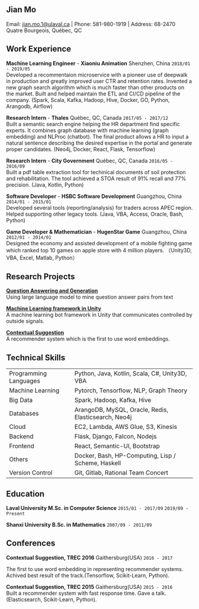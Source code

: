 ## Jian Mo
Email: [jian.mo.1@ulaval.ca](jian.mo.1@ulaval.ca) | Phone: 581-980-1919 | Address: 68-2470 Quatre Bourgeois, Québec, QC  

## Work Experience

__Machine Learning Engineer__ - __Xiaoniu Animation__  Shenzhen, China `2018/01 - 2019/05`   
Developed a recommentaion microservice with a pioneer use of deepwalk in production and greatly improved user CTR and retention rates. Invented a new graph search algorithm which is much faster than other products on the market. Built and helped maintain the ETL and CI/CD pipeline of the company. (Spark, Scala, Kafka, Hadoop, Hive, Docker, GO, Python, Arangodb, Airflow)

__Research Intern__ - __Thales__  Québec, QC, Canada `2017/05 - 2017/12`  
Built a semantic search engine helping the HR department find specific experts. It combines graph database with machine learning (graph embedding) and NLProc (chatbot). The final product allows a HR to input a natural sentence describing the desired expertise in the portal and generate proper candidates. (Neo4j, Docker,  React, Flask, Tensorflow)

__Research Intern__ - __City Government__  Québec, QC, Canada `2016/05 - 2016/09`  
Built a pdf table extraction tool for techinical documents of soil protection and rehabilitation. The tool achieved a STOA result of 91% recall and 77% precision. (Java, Kotlin, Python)

__Software Developer__ - __HSBC Software Development__  Guangzhou, China `2014/01 - 2015/01`  
Developed several tools (reporting/analysis) for traders across APEC region. Helped supporting other legacy tools. (Java, VBA, Access, Oracle, Bash, Python)

__Game Developer & Mathematician__ - __HugenStar Game__ Guangzhou, China `2012/01 - 2014/01`  
Designed the economy and assisted development of a mobile fighting game which ranked top 10 games on apple store with 4 million players. （Unity3D, VBA, Excel, Matlab, Python）

## Research Projects
[__Question  Answering and Generation__](https://github.com/PythaGorilla/QAQG/)  
Using large language model to mine question answer pairs from text

[__Machine Learning framework in Unity__](https://github.com/PythaGorilla/Artificial_life/)  
A machine learning bot framework in Unity that communicates controlled by outside signals.

[__Contextual Suggestion__](https://bitbucket.org/mojians/contextual-suggestion)  
A recommender system which is the first to use word embeddings.

## Technical Skills
| | |
|--|--|
| Programming Languages | Python, Java, Kotlin, Scala, C#, Unity3D, VBA |
| Machine Learning | Pytorch, Tensorflow, NLP, Graph Theory |
| Big Data | Spark, Hadoop, Kafka, Hive |
| Databases | ArangoDB, MySQL, Oracle, Redis, Elasticsearch, Neo4j |
| Cloud | EC2, Lambda, AWS Glue, S3, Kinesis |
| Backend | Flask, Django, Falcon, Nodejs |
| Frontend | React, Semantic-UI, Bootstrap|
| Others | Docker, Bash, HP-Computing, Lisp / Scheme, Haskell|
|Version Control| Git, Gitlab, Rational Team Concert|


## Education

__Laval University M.Sc. in Computer Science__  `2015/01 - 2017/09` `2019/09 - Present`

__Shanxi University B.Sc. in Mathematics__  `2007/09 - 2011/09`


## Conferences

__Contextual Suggestion, TREC 2016__ Gaithersburg(USA) `2016 - 2017`

The first to use word embedding in representing recommender systems. Achived best result of the track.(Tensorflow, Scikit-Learn, Python).

__Contextual Suggestion, TREC 2015__ Gaithersburg(USA) `2015 - 2016`  
Built a recommender system with fast response time. Gave a talk. (Elasticsearch, Scikit-Learn, Python).


<!-- ### Footer

Last updated: May, 2020 -->
